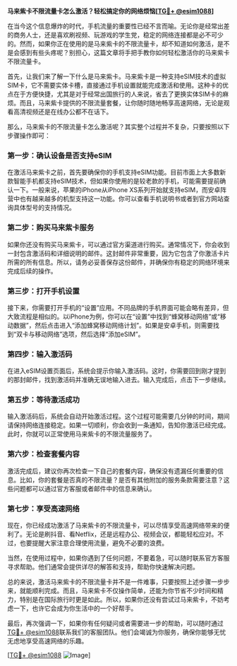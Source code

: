**马来紫卡不限流量卡怎么激活？轻松搞定你的网络烦恼[[TG💪+ @esim1088](https://t.me/s/esim1088)]**

在当今这个信息爆炸的时代，手机流量的重要性已经不言而喻。无论你是经常出差的商务人士，还是喜欢刷视频、玩游戏的学生党，稳定的网络连接都是必不可少的。然而，如果你正在使用的是马来紫卡的不限流量卡，却不知道如何激活，是不是会感到有些头疼呢？别担心，这篇文章将手把手教你如何轻松激活你的马来紫卡不限流量卡。

首先，让我们来了解一下什么是马来紫卡。马来紫卡是一种支持eSIM技术的虚拟SIM卡，它不需要实体卡槽，直接通过手机设置就能完成激活和使用。这种卡的优点在于方便快捷，尤其是对于经常出国旅行的人来说，省去了更换实体SIM卡的麻烦。而且，马来紫卡提供的不限流量套餐，让你随时随地畅享高速网络，无论是观看高清视频还是在线办公都不在话下。

那么，马来紫卡的不限流量卡怎么激活呢？其实整个过程并不复杂，只要按照以下步骤操作即可：

### **第一步：确认设备是否支持eSIM**
在激活马来紫卡之前，首先要确保你的手机支持eSIM功能。目前市面上大多数新款智能手机都支持eSIM技术，但如果你使用的是较老款的手机，可能需要提前确认一下。一般来说，苹果的iPhone从iPhone XS系列开始就支持eSIM，而安卓阵营中也有越来越多的机型支持这一功能。你可以查看手机说明书或者到官方网站查询具体型号的支持情况。

### **第二步：购买马来紫卡服务**
如果你还没有购买马来紫卡，可以通过官方渠道进行购买。通常情况下，你会收到一封包含激活码和详细说明的邮件。这封邮件非常重要，因为它包含了你激活卡片所需的所有信息。所以，请务必妥善保存这份邮件，并确保你有稳定的网络环境来完成后续的操作。

### **第三步：打开手机设置**
接下来，你需要打开手机的“设置”应用。不同品牌的手机界面可能会略有差异，但大致流程是相似的。以iPhone为例，你可以在“设置”中找到“蜂窝移动网络”或“移动数据”，然后点击进入“添加蜂窝移动网络计划”。如果是安卓手机，则需要找到“双卡与移动网络”选项，然后选择“添加eSIM”。

### **第四步：输入激活码**
在进入eSIM设置页面后，系统会提示你输入激活码。这时，你需要回到刚才提到的那封邮件，找到激活码并准确无误地输入进去。输入完成后，点击下一步继续。

### **第五步：等待激活成功**
输入激活码后，系统会自动开始激活过程。这个过程可能需要几分钟的时间，期间请保持网络连接稳定。如果一切顺利，你会收到一条通知，告知你激活已经完成。此时，你就可以正常使用马来紫卡的不限流量服务了。

### **第六步：检查套餐内容**
激活完成后，建议你再次检查一下自己的套餐内容，确保没有遗漏任何重要的信息。比如，你的套餐是否真的不限流量？是否有其他附加的服务条款需要注意？这些问题都可以通过官方客服或者邮件中的信息来确认。

### **第七步：享受高速网络**
现在，你已经成功激活了马来紫卡的不限流量卡，可以尽情享受高速网络带来的便利了。无论是刷抖音、看Netflix，还是远程办公、视频会议，都能轻松应对。不过，也要提醒大家注意合理使用流量，避免不必要的浪费。

当然，在使用过程中，如果你遇到了任何问题，不要着急，可以随时联系官方客服寻求帮助。他们通常会提供详尽的解答和支持，帮助你快速解决问题。

总的来说，激活马来紫卡的不限流量卡并不是一件难事，只要按照上述步骤一步步来，就能顺利完成。而且，马来紫卡不仅操作简单，还能为你节省不少时间和精力，特别是在国际旅行时更是如此。所以，如果你还没有尝试过马来紫卡，不妨考虑一下，也许它会成为你生活中的一个好帮手。

最后，再次强调一下，如果你有任何疑问或者需要进一步的帮助，可以随时通过[TG💪+ @esim1088](https://t.me/s/esim1088)联系我们的客服团队。他们会竭诚为你服务，确保你能够无忧无虑地享受高速网络的乐趣。

[[TG💪+ @esim1088](https://t.me/s/esim1088) ![Image](https://i.postimg.cc/4NQfJmqS/Snipaste-2025-05-13-00-14-12.png)]